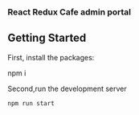 ### React Redux Cafe admin portal

 ## Getting Started

First, install the packages:

npm i

Second,run the development server
```bash
npm run start